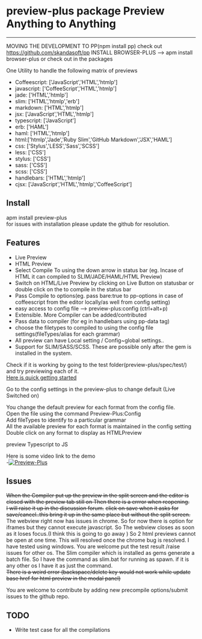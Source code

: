 # preview-plus package Preview Anything to Anything
----------------------------------------------------
MOVING THE DEVELOPMENT TO PP(npm install pp) check out https://github.com/skandasoft/pp
INSTALL  BROWSER-PLUS --> apm install browser-plus or check out in the packages

One Utility to handle the following matrix of previews
* Coffeescript: ['JavaScript','HTML','htmlp']
* javascript: ['CoffeeScript','HTML','htmlp']
* jade: ['HTML','htmlp']
* slim: ['HTML','htmlp','erb']
* markdown: ['HTML','htmlp']
* jsx: ['JavaScript','HTML','htmlp']
* typescript: ['JavaScript']
* erb: ['HAML']
* haml: ['HTML','htmlp']
* html:['htmlp','Jade','Ruby Slim','GitHub Markdown','JSX','HAML']
* css: ['Stylus','LESS','Sass','SCSS']
* less: ['CSS']
* stylus: ['CSS']
* sass: ['CSS']
* scss: ['CSS']
* handlebars: ['HTML','htmlp']
* cjsx: ['JavaScript','HTML','htmlp','CoffeeScript']

Install
-----------
apm install preview-plus  
for issues with installation please update the github for resolution.

Features
-----------
* Live Preview
* HTML Preview
* Select Compile To using the down arrow in status bar (eg. Incase of HTML it can compiled to SLIM/JADE/HAML/HTML Preview)
* Switch on HTML/Live Preview by clicking on Live Button on statusbar or double click on the to compile in the status bar
* Pass Compile to options(eg. pass bare:true to pp-options in case of coffeescript from the editor locally/as well from config setting)
* easy access to config file --> preview-plus:config (ctrl+alt+p)
* Extensible. More Compiler can be added/contributed
* Pass data to compiler (for eg in handlebars using pp-data tag)
* choose the filetypes to compiled to using the config file settings(fileTypes/alias for each grammar)
* All preview can have Local setting / Config~global settings..
* Support for SLIM/SASS/SCSS. These are possible only after the gem is installed in the system.

Check if it is working by going to the test folder(preview-plus/spec/test/) and try previewing each of it.  
[Here is quick getting started](https://skandasoft.wordpress.com/2015/01/19/atom-io-preview-plus-getting-started/)  

Go to the config settings in the preview-plus to change default (Live Switched on)  

You change the default preview for each format from the config file.  
Open the file using the command Preview-Plus:Config  
Add fileTypes to identify to a particular grammar  
All the available preview for each format is maintained in the config setting  
Double click on any format to display as HTMLPreview  

preview Typescript to JS  

Here is some video link to the demo  
-[![Preview-Plus](https://raw.github.com/skandasoft/preview-plus/master/Youtube_Video.png)](http://www.youtube.com/playlist?list=PLWe88FcgV1ft0TKra0gQBptfFc7jjEspC)



Issues
-----------
~~When the Compiler put up the preview in the split screen and the editor is closed with the preview tab still on Then there is a errror when reopening.  
I will raise it up in the discussion forum.~~
~~click on save when it asks for save/cancel..this bring it up in the same place but without the split screen.~~
The webview right now has issues in chrome. So for now there is option for iframes but they cannot execute javascript. So The webview closes as soon as it loses focus.(I think this is going to go away )
So 2 html previews cannot be open at one time. This will resolved once the chrome bug is resolved.
I have tested using windows. You are welcome put the test result /raise issues for other os. The Slim compiler which is installed as gems generate a batch file. So I have
the command as slim.bat for running as spawn.  if it is any other os I have it as just the command.  
~~There is a weird error (backspace/delete key would not work while update base href for html preview in the modal panel)~~

You are welcome to contribute by adding new precompile options/submit issues to the github repo.


TODO
-----

* Write test case for all the compilations
